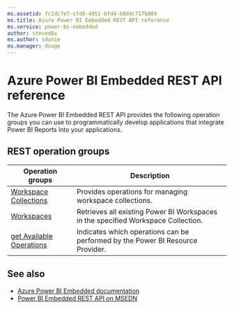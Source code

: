 ```yaml
---
ms.assetid: fc1dc7e7-cfd0-4951-bfd4-b0d4c717b804
ms.title: Azure Power BI Embedded REST API reference
ms.service: power-bi-embedded
author: steved0x
ms.author: sdanie
ms.manager: douge
---
```


# Azure Power BI Embedded REST API reference

The Azure Power BI Embedded REST API provides the following operation groups you can use to programmatically develop applications that integrate Power BI Reports into your applications.



## REST operation groups

| Operation groups                                                                  | Description                                                                       |
|-----------------------------------------------------------------------------------|-----------------------------------------------------------------------------------|
| [Workspace Collections](~/docs-ref-autogen/powerbiembedded/workspacecollections.json)      | Provides operations for managing workspace collections.                           |
| [Workspaces](~/docs-ref-autogen/powerbiembedded/workspaces.json)                           | Retrieves all existing Power BI Workspaces in the specified Workspace Collection. |
| [get Available Operations](~/docs-ref-autogen/powerbiembedded/getavailableoperations.json) | Indicates which operations can be performed by the Power BI Resource Provider.    |


## See also

- [Azure Power BI Embedded documentation](https://docs.microsoft.com/azure/power-bi-embedded/)
- [Power BI Embedded REST API on MSEDN](https://msdn.microsoft.com/en-us/library/azure/mt712303.aspx)